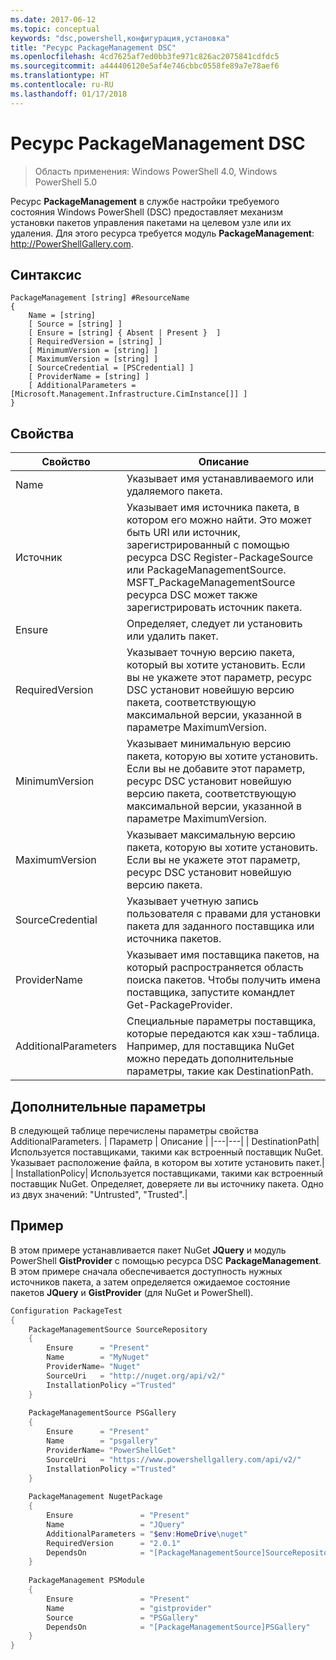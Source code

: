 ```yaml
---
ms.date: 2017-06-12
ms.topic: conceptual
keywords: "dsc,powershell,конфигурация,установка"
title: "Ресурс PackageManagement DSC"
ms.openlocfilehash: 4cd7625af7ed0bb3fe971c826ac2075841cdfdc5
ms.sourcegitcommit: a444406120e5af4e746cbbc0558fe89a7e78aef6
ms.translationtype: HT
ms.contentlocale: ru-RU
ms.lasthandoff: 01/17/2018
---
```

# <a name="dsc-packagemanagement-resource"></a>Ресурс PackageManagement DSC

> Область применения: Windows PowerShell 4.0, Windows PowerShell 5.0

Ресурс **PackageManagement** в службе настройки требуемого состояния Windows PowerShell (DSC) предоставляет механизм установки пакетов управления пакетами на целевом узле или их удаления. Для этого ресурса требуется модуль **PackageManagement**: http://PowerShellGallery.com.

## <a name="syntax"></a>Синтаксис

```
PackageManagement [string] #ResourceName
{
    Name = [string]
    [ Source = [string] ]
    [ Ensure = [string] { Absent | Present }  ]
    [ RequiredVersion = [string] ]
    [ MinimumVersion = [string] ]
    [ MaximumVersion = [string] ]
    [ SourceCredential = [PSCredential] ]
    [ ProviderName = [string] ]
    [ AdditionalParameters = [Microsoft.Management.Infrastructure.CimInstance[]] ]
}
```

## <a name="properties"></a>Свойства
|  Свойство  |  Описание   | 
|---|---| 
| Name| Указывает имя устанавливаемого или удаляемого пакета.| 
| Источник| Указывает имя источника пакета, в котором его можно найти. Это может быть URI или источник, зарегистрированный с помощью ресурса DSC Register-PackageSource или PackageManagementSource. MSFT_PackageManagementSource ресурса DSC может также зарегистрировать источник пакета.| 
| Ensure| Определяет, следует ли установить или удалить пакет.| 
| RequiredVersion| Указывает точную версию пакета, который вы хотите установить. Если вы не укажете этот параметр, ресурс DSC установит новейшую версию пакета, соответствующую максимальной версии, указанной в параметре MaximumVersion.| 
| MinimumVersion| Указывает минимальную версию пакета, которую вы хотите установить. Если вы не добавите этот параметр, ресурс DSC установит новейшую версию пакета, соответствующую максимальной версии, указанной в параметре MaximumVersion.| 
| MaximumVersion| Указывает максимальную версию пакета, которую вы хотите установить. Если вы не укажете этот параметр, ресурс DSC установит новейшую версию пакета.| 
| SourceCredential | Указывает учетную запись пользователя с правами для установки пакета для заданного поставщика или источника пакетов.| 
| ProviderName| Указывает имя поставщика пакетов, на который распространяется область поиска пакетов. Чтобы получить имена поставщика, запустите командлет Get-PackageProvider.| 
| AdditionalParameters| Специальные параметры поставщика, которые передаются как хэш-таблица. Например, для поставщика NuGet можно передать дополнительные параметры, такие как DestinationPath.| 

## <a name="additional-parameters"></a>Дополнительные параметры
В следующей таблице перечислены параметры свойства AdditionalParameters.
|  Параметр  | Описание   | 
|---|---|
| DestinationPath| Используется поставщиками, такими как встроенный поставщик NuGet. Указывает расположение файла, в котором вы хотите установить пакет.|
| InstallationPolicy| Используется поставщиками, такими как встроенный поставщик NuGet. Определяет, доверяете ли вы источнику пакета. Одно из двух значений: "Untrusted", "Trusted".|

## <a name="example"></a>Пример

В этом примере устанавливается пакет NuGet **JQuery** и модуль PowerShell **GistProvider** с помощью ресурса DSC **PackageManagement**. В этом примере сначала обеспечивается доступность нужных источников пакета, а затем определяется ожидаемое состояние пакетов **JQuery** и **GistProvider** (для NuGet и PowerShell).

```powershell
Configuration PackageTest
{    
    PackageManagementSource SourceRepository 
    { 
        Ensure      = "Present" 
        Name        = "MyNuget" 
        ProviderName= "Nuget" 
        SourceUri   = "http://nuget.org/api/v2/"   
        InstallationPolicy ="Trusted" 
    }    
    
    PackageManagementSource PSGallery 
    { 
        Ensure      = "Present" 
        Name        = "psgallery" 
        ProviderName= "PowerShellGet" 
        SourceUri   = "https://www.powershellgallery.com/api/v2/"   
        InstallationPolicy ="Trusted" 
    } 
          
    PackageManagement NugetPackage 
    { 
        Ensure               = "Present"  
        Name                 = "JQuery"
        AdditionalParameters = "$env:HomeDrive\nuget"
        RequiredVersion      = "2.0.1" 
        DependsOn            = "[PackageManagementSource]SourceRepository" 
    }
    
    PackageManagement PSModule 
    { 
        Ensure               = "Present"  
        Name                 = "gistprovider"
        Source               = "PSGallery"
        DependsOn            = "[PackageManagementSource]PSGallery" 
    }
}
```

